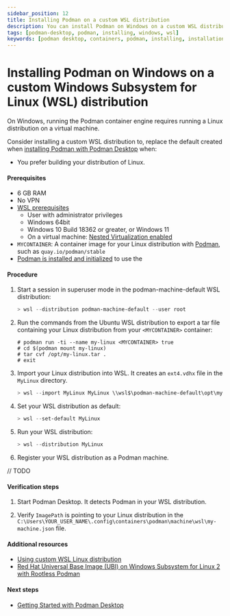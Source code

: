 ```yaml
---
sidebar_position: 12
title: Installing Podman on a custom WSL distribution
description: You can install Podman on Windows on a custom WSL distribution.
tags: [podman-desktop, podman, installing, windows, wsl]
keywords: [podman desktop, containers, podman, installing, installation, windows]
---
```


# Installing Podman on Windows on a custom Windows Subsystem for Linux (WSL) distribution

On Windows, running the Podman container engine requires running a Linux distribution on a virtual machine.

Consider installing a custom WSL distribution to, replace the default created when [installing Podman with Podman Desktop](installing-podman-with-podman-desktop) when:

* You prefer building your distribution of Linux.

#### Prerequisites

* 6 GB RAM
* No VPN
* [WSL prerequisites](https://learn.microsoft.com/en-us/windows/wsl/troubleshooting#error-0x80370102-the-virtual-machine-could-not-be-started-because-a-required-feature-is-not-installed)
  * User with administrator privileges
  * Windows 64bit
  * Windows 10 Build 18362 or greater, or Windows 11
  * On a virtual machine: [Nested Virtualization enabled](https://learn.microsoft.com/en-us/virtualization/hyper-v-on-windows/user-guide/nested-virtualization#configure-nested-virtualization)
* `MYCONTAINER`: A container image for your Linux distribution with [Podman](https://podman.io/getting-started/installation#installing-on-linux), such as `quay.io/podman/stable`
* [Podman is installed and initialized](installing-podman-with-podman-desktop.md) to use the

#### Procedure

1. Start a session in superuser mode in the podman-machine-default WSL distribution:

    ```powershell
    > wsl --distribution podman-machine-default --user root
    ```

2. Run the commands from the Ubuntu WSL distribution to export a tar file containing your Linux distribution from your `<MYCONTAINER>` container:

     ```shell-session
     # podman run -ti --name my-linux <MYCONTAINER> true
     # cd $(podman mount my-linux)
     # tar cvf /opt/my-linux.tar .
     # exit
     ```

3. Import your Linux distribution into WSL. It creates an `ext4.vdhx` file in the `MyLinux` directory.

    ```powershell
    > wsl --import MyLinux MyLinux \\wsl$\podman-machine-default\opt\my-linux.tar
    ```

4. Set your WSL distribution as default:

    ```powershell
    > wsl --set-default MyLinux
    ```

5. Run your WSL distribution:

    ```powershell
    > wsl --distribution MyLinux
    ```

6. Register your WSL distribution as a Podman machine.

// TODO

#### Verification steps

1. Start Podman Desktop. It detects Podman in your WSL distribution.

2. Verify `ImagePath` is pointing to your Linux distribution in the  `C:\Users\YOUR_USER_NAME\.config\containers\podman\machine\wsl\my-machine.json` file.

#### Additional resources

* [Using custom WSL Linux distribution](https://learn.microsoft.com/en-us/windows/wsl/use-custom-distro)
* [Red Hat Universal Base Image (UBI) on Windows Subsystem for Linux 2 with Rootless Podman](https://kenmoini.com/post/2022/04/rhel-ubi-on-wsl2-with-rootless-podman/)

#### Next steps

* [Getting Started with Podman Desktop](/docs/getting-started/getting-started)
